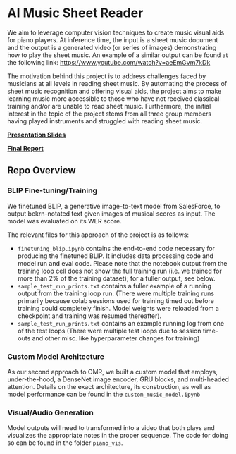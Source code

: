 # AI Music Sheet Reader
We aim to leverage computer vision techniques to create music visual aids for piano players. At inference time, the input is a sheet music document and the output is a generated video (or series of images) demonstrating how to play the sheet music. An example of a similar output can be found at the following link: https://www.youtube.com/watch?v=aeEmGvm7kDk

The motivation behind this project is to address challenges faced by musicians at all levels in reading sheet music. By automating the process of sheet music recognition and offering visual aids, the project aims to make learning music more accessible to those who have not received classical training and/or are unable to read sheet music. Furthermore, the initial interest in the topic of the project stems from all three group members having played instruments and struggled with reading sheet music.

[**Presentation Slides**](https://docs.google.com/presentation/d/1fx8u-OTpy8S-db-NQWF3gvC4ufHszsWol67fGmVnLKA/edit#slide=id.g2cdcb7191f5_0_10)

[**Final Report**](https://drive.google.com/file/d/1w9hJSdY4xIqgYqVaoZkT2ClwYpKENwt6/view?usp=drive_link)

## Repo Overview

### BLIP Fine-tuning/Training

We finetuned BLIP, a generative image-to-text model from SalesForce, to output bekrn-notated text given images of musical scores as input. The model was evaluated on its WER score. 

The relevant files for this approach of the project is as follows:
- ```finetuning_blip.ipynb``` contains the end-to-end code necessary for producing the finetuned BLIP. It includes data processing code and model run and eval code. Please note that the notebook output from the training loop cell does not show the full training run (i.e. we trained for more than 2% of the training dataset); for a fuller output, see below.
- ```sample_test_run_prints.txt``` contains a fuller example of a running output from the training loop run. (There were multiple training runs primarily because colab sessions used for training timed out before training could completely finish. Model weights were reloaded from a checkpoint and training was resumed thereafter).
- ```sample_test_run_prints.txt``` contains an example running log from one of the test loops (There were multiple test loops due to session time-outs and other misc. like hyperparameter changes for training)

### Custom Model Architecture

As our second approach to OMR, we built a custom model that employs, under-the-hood, a DenseNet image encoder, GRU blocks, and multi-headed attention. Details on the exact architecture, its construction, as well as model performance can be found in the ```custom_music_model.ipynb```

### Visual/Audio Generation

Model outputs will need to transformed into a video that both plays and visualizes the appropriate notes in the proper sequence. The code for doing so can be found in the folder ```piano_vis```.
